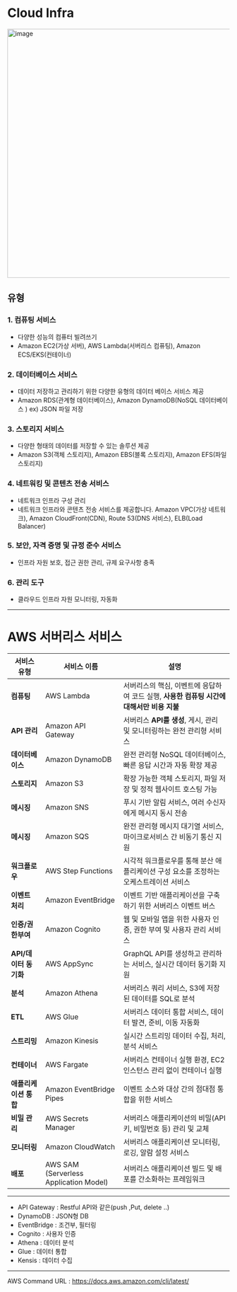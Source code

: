 # Cloud Infra 

<img width="958" height="563" alt="image" src="https://github.com/user-attachments/assets/9932d9ee-5fed-4014-96ca-1a25b16b19a8" />

## 유형 
### 1. 컴퓨팅 서비스
- 다양한 성능의 컴퓨터 빌려쓰기 
- Amazon EC2(가상 서버), AWS Lambda(서버리스 컴퓨팅), Amazon ECS/EKS(컨테이너)
### 2. 데이터베이스 서비스
- 데이터 저장하고 관리하기 위한 다양한 유형의 데이터 베이스 서비스 제공
-  Amazon RDS(관계형 데이터베이스), Amazon DynamoDB(NoSQL 데이터베이스 ) ex) JSON 파일 저장 
### 3. 스토리지 서비스
- 다양한 형태의 데이터를 저장할 수 있는 솔루션 제공
- Amazon S3(객체 스토리지), Amazon EBS(블록 스토리지), Amazon EFS(파일 스토리지)
### 4. 네트워킹 및 콘텐츠 전송 서비스
- 네트워크 인프라 구성 관리
- 네트워크 인프라와 콘텐츠 전송 서비스를 제공합니다. Amazon VPC(가상 네트워크), Amazon CloudFront(CDN), Route 53(DNS 서비스), ELB(Load Balancer)
### 5. 보안, 자격 증명 및 규정 준수 서비스 
- 인프라 자원 보호, 접근 권한 관리, 규제 요구사항 충족
### 6. 관리 도구 
- 클라우드 인프라 자원 모니터링, 자동화 

---
# AWS 서버리스 서비스 

| **서비스 유형** | **서비스 이름** | **설명** |
|------------------|------------------|-----------|
| **컴퓨팅** | AWS Lambda | 서버리스의 핵심, 이벤트에 응답하여 코드 실행, **사용한 컴퓨팅 시간에 대해서만 비용 지불** |
| **API 관리** | Amazon API Gateway | 서버리스 **API를 생성**, 게시, 관리 및 모니터링하는 완전 관리형 서비스 |
| **데이터베이스** | Amazon DynamoDB | 완전 관리형 NoSQL 데이터베이스, 빠른 응답 시간과 자동 확장 제공 |
| **스토리지** | Amazon S3 | 확장 가능한 객체 스토리지, 파일 저장 및 정적 웹사이트 호스팅 가능 |
| **메시징** | Amazon SNS | 푸시 기반 알림 서비스, 여러 수신자에게 메시지 동시 전송 |
| **메시징** | Amazon SQS | 완전 관리형 메시지 대기열 서비스, 마이크로서비스 간 비동기 통신 지원 |
| **워크플로우** | AWS Step Functions | 시각적 워크플로우를 통해 분산 애플리케이션 구성 요소를 조정하는 오케스트레이션 서비스 |
| **이벤트 처리** | Amazon EventBridge | 이벤트 기반 애플리케이션을 구축하기 위한 서버리스 이벤트 버스 |
| **인증/권한부여** | Amazon Cognito | 웹 및 모바일 앱을 위한 사용자 인증, 권한 부여 및 사용자 관리 서비스 |
| **API/데이터 동기화** | AWS AppSync | GraphQL API를 생성하고 관리하는 서비스, 실시간 데이터 동기화 지원 |
| **분석** | Amazon Athena | 서버리스 쿼리 서비스, S3에 저장된 데이터를 SQL로 분석 |
| **ETL** | AWS Glue | 서버리스 데이터 통합 서비스, 데이터 발견, 준비, 이동 자동화 |
| **스트리밍** | Amazon Kinesis | 실시간 스트리밍 데이터 수집, 처리, 분석 서비스 |
| **컨테이너** | AWS Fargate | 서버리스 컨테이너 실행 환경, EC2 인스턴스 관리 없이 컨테이너 실행 |
| **애플리케이션 통합** | Amazon EventBridge Pipes | 이벤트 소스와 대상 간의 점대점 통합을 위한 서비스 |
| **비밀 관리** | AWS Secrets Manager | 서버리스 애플리케이션의 비밀(API 키, 비밀번호 등) 관리 및 교체 |
| **모니터링** | Amazon CloudWatch | 서버리스 애플리케이션 모니터링, 로깅, 알람 설정 서비스 |
| **배포** | AWS SAM (Serverless Application Model) | 서버리스 애플리케이션 빌드 및 배포를 간소화하는 프레임워크 |

---
- API Gateway : Restful API와 같은(push ,Put, delete ..)
- DynamoDB : JSON형 DB
- EventBridge : 조건부, 필터링
- Cognito : 사용자 인증
- Athena : 데이터 분석
- Glue : 데이터 통합
- Kensis : 데이터 수집


---
AWS Command URL : https://docs.aws.amazon.com/cli/latest/
